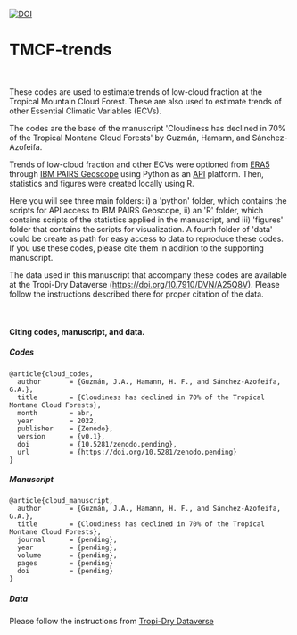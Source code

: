 [![DOI](https://zenodo.org/badge/422720051.svg)](https://zenodo.org/badge/latestdoi/422720051)

# TMCF-trends

<br />

These codes are used to estimate trends of low-cloud fraction at the Tropical 
Mountain Cloud Forest. These are also used to estimate trends of other Essential 
Climatic Variables (ECVs).

The codes are the base of the manuscript 'Cloudiness has declined in 70% of the 
Tropical Montane Cloud Forests' by Guzmán, Hamann, and Sánchez-Azofeifa.

Trends of low-cloud fraction and other ECVs were optioned from [ERA5](https://cds.climate.copernicus.eu/cdsapp#!/dataset/reanalysis-era5-single-levels?tab=overview) 
through [IBM PAIRS Geoscope](https://www.ibm.com/products/environmental-intelligence-suite/geospatial-analytics) 
using Python as an [API](https://pairs.res.ibm.com/tutorial/index.html) platform. Then,
statistics and figures were created locally using R.

Here you will see three main folders: i) a 'python' folder, which contains the 
scripts for API access to IBM PAIRS Geoscope, ii) an 'R' folder, which contains 
scripts of the statistics applied in the manuscript, and iii) 'figures' folder that
contains the scripts for visualization. A fourth folder of 'data' could be create 
as path for easy access to data to reproduce these codes. If you use these codes, 
please cite them in addition to the supporting manuscript.

The data used in this manuscript that accompany these codes are available at the 
Tropi-Dry Dataverse (https://doi.org/10.7910/DVN/A25Q8V). Please follow the 
instructions described there for proper citation of the data.

<br />

#### Citing codes, manuscript, and data.

##### Codes

```
@article{cloud_codes,
  author       = {Guzmán, J.A., Hamann, H. F., and Sánchez-Azofeifa, G.A.},
  title        = {Cloudiness has declined in 70% of the Tropical Montane Cloud Forests},
  month        = abr,
  year         = 2022,
  publisher    = {Zenodo},
  version      = {v0.1},
  doi          = {10.5281/zenodo.pending},
  url          = {https://doi.org/10.5281/zenodo.pending}
}

```

##### Manuscript

```
@article{cloud_manuscript,
  author       = {Guzmán, J.A., Hamann, H. F., and Sánchez-Azofeifa, G.A.},
  title        = {Cloudiness has declined in 70% of the Tropical Montane Cloud Forests},
  journal      = {pending},
  year         = {pending},
  volume       = {pending},
  pages        = {pending}
  doi          = {pending}
}

```

##### Data

Please follow the instructions from [Tropi-Dry Dataverse](https://doi.org/10.7910/DVN/A25Q8V)
